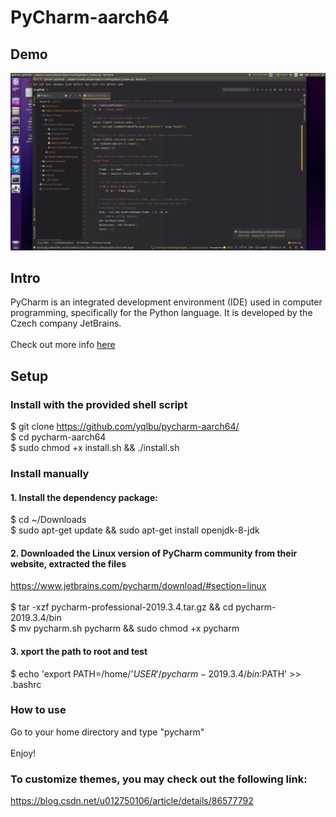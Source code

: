 # PyCharm-aarch64

## Demo

![](demo.png)

## Intro

PyCharm is an integrated development environment (IDE) used in computer programming, specifically for the Python language. It is developed by the Czech company JetBrains. \
 \
 Check out more info [here](https://www.jetbrains.com/pycharm/)

## Setup

### Install with the provided shell script
$ git clone https://github.com/yqlbu/pycharm-aarch64/ \
$ cd pycharm-aarch64 \
$ sudo chmod +x install.sh && ./install.sh

### Install manually

#### 1. Install the dependency package:

$ cd ~/Downloads \
$ sudo apt-get update && sudo apt-get install openjdk-8-jdk

#### 2. Downloaded the Linux version of PyCharm community from their website, extracted the files

https://www.jetbrains.com/pycharm/download/#section=linux \
 \
$ tar -xzf pycharm-professional-2019.3.4.tar.gz && cd pycharm-2019.3.4/bin \
$ mv pycharm.sh pycharm && sudo chmod +x pycharm

#### 3. xport the path to root and test

$ echo 'export PATH=/home/'$USER'/pycharm-2019.3.4/bin:$PATH' >> .bashrc
 
### How to use

Go to your home directory and type "pycharm" \
 \
Enjoy!

### To customize themes, you may check out the following link:

https://blog.csdn.net/u012750106/article/details/86577792
